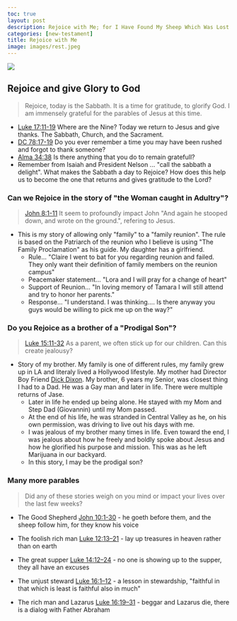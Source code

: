 ```yaml
---
toc: true
layout: post
description: Rejoice with Me; for I Have Found My Sheep Which Was Lost
categories: [new-testament]
title: Rejoice with Me
image: images/rest.jpeg
---
```


![](https://cdn.shopify.com/s/files/1/0052/8665/8141/products/where-are-the-nine-open-edition-print-5-x-7-only-art-989.jpg?v=1678735543&width=2300)


## Rejoice and give Glory to God
> Rejoice, today is the Sabbath.  It is a time for gratitude, to glorify God.  I am immensely grateful for the parables of Jesus at this time.
- [Luke 17:11-19](https://www.churchofjesuschrist.org/study/scriptures/nt/luke/17?lang=eng&id=11-19#p11) Where are the Nine?  Today we return to Jesus and give thanks. The Sabbath, Church, and the Sacrament.
- [DC 78:17-19](https://www.churchofjesuschrist.org/study/scriptures/dc-testament/dc/78.17-19?lang=eng#p17) Do you ever remember a time you may have been rushed and forgot to thank someone?   
- [Alma 34:38](https://www.churchofjesuschrist.org/study/scriptures/bofm/alma/34.38?lang=eng#p38) Is there anything that you do to remain gratefull? 
- Remember from Isaiah and President Nelson ... "call the sabbath a delight".  What makes the Sabbath a day to Rejoice?  How does this help us to become the one that returns and gives gratitude to the Lord?


### Can we Rejoice in the story of "the Woman caught in Adultry"?
> [John 8:1-11](https://www.churchofjesuschrist.org/study/scriptures/nt/john/8?lang=eng) It seem to  profoundly impact John "And again he stooped down, and wrote on the ground.", refering to Jesus.
- This is my story of allowing only "family" to a "family reunion".  The rule is based on the Patriarch of the reunion who I believe is using "The Family Proclamation" as his guide.  My daughter has a girlfriend.
    - Rule... "Claire I went to bat for you regarding reunion and failed. They only want their definition of family members on the reunion campus" 
    - Peacemaker statement... "Lora and I will pray for a change of heart"
    - Support of Reunion... "In loving memory of Tamara I will still attend and try to honor her parents."
    - Response... "I understand.  I was thinking…. Is there anyway you guys would be willing to pick me up on the way?"


### Do you Rejoice as a brother of a "Prodigal Son"?
> [Luke 15:11-32](https://www.churchofjesuschrist.org/study/scriptures/nt/luke/15?lang=eng&id=11-32#p11) As a parent, we often stick up for our children.  Can this create jealousy?
- Story of my brother.  My family is one of different rules, my family grew up in LA and literaly lived a Hollywood lifestyle.  My mother had Director Boy Friend [Dick Dixon](https://www.imdb.com/name/nm0228809/).  My brother, 6 years my Senior, was closest thing I had to a Dad.  He was a Gay man and later in life.  There were multiple returns of Jase.
    - Later in life he ended up being alone.  He stayed with my Mom and Step Dad (Giovannin) until my Mom passed.
    - At the end of his life, he was stranded in Central Valley as he, on his own permission, was driving to live out his days with me.
    - I was jealous of my brother many times in life.  Even toward the end, I was jealous about how he freely and boldly spoke about Jesus and how he glorified his purpose and mission.  This was as he left Marijuana in our backyard.
    - In this story, I may be the prodigal son?

### Many more parables
> Did any of these stories weigh on you mind or impact your lives over the last few weeks?

- The Good Shepherd [John 10:1-30](https://www.churchofjesuschrist.org/study/scriptures/nt/john/10?lang=eng&id=1-30#p1) - he goeth before them, and the sheep follow him, for they know his voice

- The foolish rich man [Luke 12:13–21](https://www.churchofjesuschrist.org/study/scriptures/nt/luke/12?lang=eng&id=13-21#p13) - lay up treasures in heaven rather than on earth

- The great supper [Luke 14:12–24](https://www.churchofjesuschrist.org/study/scriptures/nt/luke/14?lang=eng&id=12-24#p12) - no one is showing up to the supper, they all have an excuses

- The unjust steward [Luke 16:1–12](https://www.churchofjesuschrist.org/study/scriptures/nt/luke/16?lang=eng&id=1-12#p1) - a lesson in stewardship, "faithful in that which is least is faithful also in much"

- The rich man and Lazarus [Luke 16:19–31](https://www.churchofjesuschrist.org/study/scriptures/nt/luke/16?lang=eng&id=19-31#p19) - beggar and Lazarus die, there is a dialog with Father Abraham